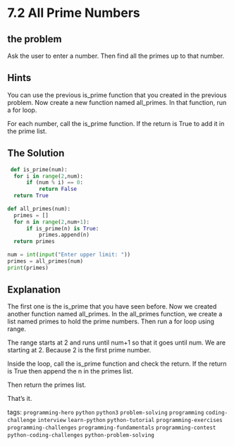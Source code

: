 # 7.2 All Prime Numbers

## the problem
Ask the user to enter a number. Then find all the primes up to that number. 

## Hints

You can use the previous is_prime function that you created in the previous problem. Now create a new function named all_primes. In that function, run a for loop. 

For each number, call the is_prime function. If the return is True to add it in the prime list. 

## The Solution
```python
 def is_prime(num):
  for i in range(2,num):
      if (num % i) == 0:
          return False
  return True
 
def all_primes(num):
  primes = []
  for n in range(2,num+1):
      if is_prime(n) is True:
          primes.append(n)
  return primes
 
num = int(input("Enter upper limit: "))
primes = all_primes(num)
print(primes)
```



## Explanation
The first one is the is_prime that you have seen before. Now we created another function named all_primes. In the all_primes function, we create a list named primes to hold the prime numbers. Then run a for loop using range.

The range starts at 2 and runs until num+1 so that it goes until num. We are starting at 2. Because 2 is the first prime number. 

Inside the loop, call the is_prime function and check the return. If the return is True then append the n in the primes list. 

Then return the primes list. 

That’s it.





tags:  `programming-hero`  `python`  `python3`  `problem-solving`  `programming`  `coding-challenge`  `interview`  `learn-python`  `python-tutorial`  `programming-exercises`  `programming-challenges`  `programming-fundamentals`  `programming-contest`  `python-coding-challenges`  `python-problem-solving`